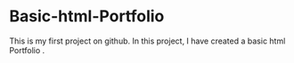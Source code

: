 # Basic-html-Portfolio
This is my first project on github. In this project, I have created a basic html Portfolio .
